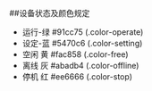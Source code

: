 ##设备状态及颜色规定
- 运行-绿 #91cc75 (.color-operate)
- 设定-蓝 #5470c6 (.color-setting)
- 空闲 黄 #fac858 (.color-free)
- 离线 灰 #abadb4 (.color-offline)
- 停机 红 #ee6666 (.color-stop)

